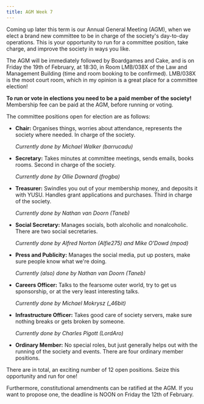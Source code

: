 ```yaml
---
title: AGM Week 7
---
```


Coming up later this term is our Annual General Meeting (AGM), when we elect 
a brand new committee to be in charge of the society's day-to-day operations. 
This is your opportunity to run for a committee position, take charge, and 
improve the society in ways you like.

The AGM will be immediately followed by Boardgames and Cake, and is on Friday
the 19th of February, at 18:30, in Room LMB/038X of the Law and Management 
Building (time and room booking to be confirmed). LMB/038X is the moot court 
room, which in my opinion is a great place for a committee election!

**To run or vote in elections you need to be a paid member of the
society!** Membership fee can be paid at the AGM, before running
or voting.

The committee positions open for election  are as follows:

 - **Chair:** Organises things, worries about attendance, represents the
     society where needed. In charge of the society.

     *Currently done by Michael Walker (barrucadu)*

 - **Secretary:** Takes minutes at committee meetings, sends emails,
     books rooms. Second in charge of the society.

     *Currently done by Ollie Downard (frogba)*

 - **Treasurer:** Swindles you out of your membership money, and
     deposits it with YUSU. Handles grant applications and purchases.
     Third in charge of the society.

     *Currently done by Nathan van Doorn (Taneb)*

 - **Social Secretary:** Manages socials, both alcoholic and nonalcoholic.
     There are two social secretaries.

     *Currently done by Alfred Norton (Alfie275) and Mike O'Dowd (mpod)*

 - **Press and Publicity:** Manages the social media, put up posters, make
     sure people know what we're doing.

     *Currently (also) done by Nathan van Doorn (Taneb)*

 - **Careers Officer:** Talks to the fearsome outer world, try to get us
     sponsorship, or at the very least interesting talks.

     *Currently done by Michael Mokrysz (_46bit)*

 - **Infrastructure Officer:** Takes good care of society servers, make
     sure nothing breaks or gets broken by someone.

     *Currently done by Charles Pigott (LordAro)*

 - **Ordinary Member:** No special roles, but just generally helps
     out with the running of the society and events.
     There are four ordinary member positions.

There are in total, an exciting number of 12 open positions. Seize this
opportunity and run for one!

Furthermore, constitutional amendments can be ratified at the AGM. If
you want to propose one, the deadline is NOON on Friday the 12th of
February.
